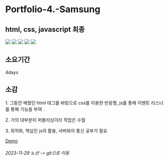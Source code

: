 <h1>Portfolio-4.-Samsung</h1>

<h2>html, css, javascript 최종 </h2>

<div>
  <img src="https://img.shields.io/badge/HTML5-E34F26?style=flat-square&logo=html5&logoColor=white"/>
  <img src="https://img.shields.io/badge/CSS3-1572B6?style=flat-square&logo=css3&logoColor=white"/>
  <img src="https://img.shields.io/badge/JavaScript-F7DF1E?style=flat-square&logo=javascript&logoColor=black"/>
  <img src="https://img.shields.io/badge/jQuery-0769AD?style=flat-square&logo=jQuery&logoColor=white"/>
  <img src="https://img.shields.io/badge/gsap-007396?style=flat-square&logo=gsap&logoColor=white"/>
</div>

<h2>소요기간</h2>
4days

<h2>소감</h2>
<p>1. 그동안 배웠던 html 태그를 바탕으로 css를 이용한 반응형, js를 통해 이벤트 리스너를 통해 기능을 부여  .</p>
<p>2. 거의 대부분이 퍼블리싱이라 작업은 수월</p>
<p>3. 최적화, 핵심인 js의 활용, 서버와의 통신 공부가 필요</p>

<a href="https://web-portfolio-1--samsung-7xwyjq992llilepkkl.sel4.cloudtype.app/">Demo</a>

<h6>2023-11-29 노션 -> git으로 이동</h6>
